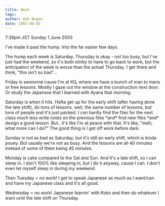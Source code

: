 ```yaml
---
title: Week
tags: 
author: Rob Nugen
date: 2003-06-01
---
```


<p class=date>7:39pm JST Sunday 1 June 2003</p>

<p>I've made it past the hump.   Into the far easier few days.</p>

<p>The hump each week is Saturday.  Thursday is okay - not too busy,
but I've just had the weekend, so it's both stinky to have to go back
to work, but the anticipation of the week is worse than the actual
Thursday.  I get there and think, "this isn't so bad"...</p>

<p>Friday is awesome cause I'm at KQ, where we have a bunch of man to
mans or free lessons.  Mostly I gaze out the window at the
construction next door.  Or study the Japanese that I learned with
Ayana that morning.</p>

<p>Saturday is when it hits.  Hafta get up for the early shift (after
having done the late shift), do tons of lessons, well, the same number
of lessons, but tons of people and it's just packed.  I can hardly
find the files for the next class much less write notes on the
previous files *and* find new files *and* design a good lesson.
But.. it's like I'm at peace with that.  It's like, "meh; what more
can I do?"  The good thing is I get off work before dark.</p>

<p>Sunday is not as bad as Saturday, but it's still an early shift,
which is kinda pooey.  But usually we're not as busy.  And the lessons
are all 40 minutes instead of some of them being 45 minutes.</p>

<p>Monday is cake compared to the Sat and Sun.  And it's a late shift,
so I can sleep in.  I don't 100% like sleeping in, but I do it anyway,
cause I can.  I don't even let myself sleep in during my weekend.</p>

<p>Then Tuesday = no work!  I get to speak Japanese as much as I
want/can and have my Japanese class and it's all good.</p>

<p>Wednesday = no work!  Japanese learnin' with Koko and then do
whatever I want until the late shift on Thursday.</p>

